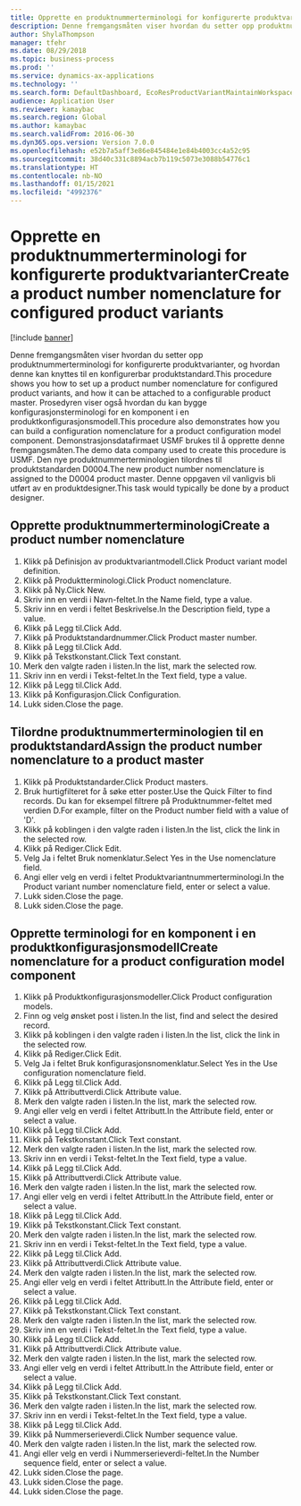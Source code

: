 ```yaml
---
title: Opprette en produktnummerterminologi for konfigurerte produktvarianter
description: Denne fremgangsmåten viser hvordan du setter opp produktnummerterminologi for konfigurerte produktvarianter, og hvordan denne kan knyttes til en konfigurerbar produktstandard.
author: ShylaThompson
manager: tfehr
ms.date: 08/29/2018
ms.topic: business-process
ms.prod: ''
ms.service: dynamics-ax-applications
ms.technology: ''
ms.search.form: DefaultDashboard, EcoResProductVariantMaintainWorkspace, EcoResNomenclature, EcoResProductListPage, EcoResProductDetails, PCProductConfigurationModelListPage, PCProductConfigurationModelDetails
audience: Application User
ms.reviewer: kamaybac
ms.search.region: Global
ms.author: kamaybac
ms.search.validFrom: 2016-06-30
ms.dyn365.ops.version: Version 7.0.0
ms.openlocfilehash: e52b7a5aff3e86e845484e1e84b4003cc4a52c95
ms.sourcegitcommit: 38d40c331c8894acb7b119c5073e3088b54776c1
ms.translationtype: HT
ms.contentlocale: nb-NO
ms.lasthandoff: 01/15/2021
ms.locfileid: "4992376"
---
```

# <a name="create-a-product-number-nomenclature-for-configured-product-variants"></a><span data-ttu-id="7f761-103">Opprette en produktnummerterminologi for konfigurerte produktvarianter</span><span class="sxs-lookup"><span data-stu-id="7f761-103">Create a product number nomenclature for configured product variants</span></span>

[!include [banner](../../includes/banner.md)]

<span data-ttu-id="7f761-104">Denne fremgangsmåten viser hvordan du setter opp produktnummerterminologi for konfigurerte produktvarianter, og hvordan denne kan knyttes til en konfigurerbar produktstandard.</span><span class="sxs-lookup"><span data-stu-id="7f761-104">This procedure shows you how to set up a product number nomenclature for configured product variants, and how it can be attached to a configurable product master.</span></span> <span data-ttu-id="7f761-105">Prosedyren viser også hvordan du kan bygge konfigurasjonsterminologi for en komponent i en produktkonfigurasjonsmodell.</span><span class="sxs-lookup"><span data-stu-id="7f761-105">This procedure also demonstrates how you can build a configuration nomenclature for a product configuration model component.</span></span> <span data-ttu-id="7f761-106">Demonstrasjonsdatafirmaet USMF brukes til å opprette denne fremgangsmåten.</span><span class="sxs-lookup"><span data-stu-id="7f761-106">The demo data company used to create this procedure is USMF.</span></span> <span data-ttu-id="7f761-107">Den nye produktnummerterminologien tilordnes til produktstandarden D0004.</span><span class="sxs-lookup"><span data-stu-id="7f761-107">The new product number nomenclature is assigned to the D0004 product master.</span></span> <span data-ttu-id="7f761-108">Denne oppgaven vil vanligvis bli utført av en produktdesigner.</span><span class="sxs-lookup"><span data-stu-id="7f761-108">This task would typically be done by a product designer.</span></span>


## <a name="create-a-product-number-nomenclature"></a><span data-ttu-id="7f761-109">Opprette produktnummerterminologi</span><span class="sxs-lookup"><span data-stu-id="7f761-109">Create a product number nomenclature</span></span>
1. <span data-ttu-id="7f761-110">Klikk på Definisjon av produktvariantmodell.</span><span class="sxs-lookup"><span data-stu-id="7f761-110">Click Product variant model definition.</span></span>
2. <span data-ttu-id="7f761-111">Klikk på Produktterminologi.</span><span class="sxs-lookup"><span data-stu-id="7f761-111">Click Product nomenclature.</span></span>
3. <span data-ttu-id="7f761-112">Klikk på Ny.</span><span class="sxs-lookup"><span data-stu-id="7f761-112">Click New.</span></span>
4. <span data-ttu-id="7f761-113">Skriv inn en verdi i Navn-feltet.</span><span class="sxs-lookup"><span data-stu-id="7f761-113">In the Name field, type a value.</span></span>
5. <span data-ttu-id="7f761-114">Skriv inn en verdi i feltet Beskrivelse.</span><span class="sxs-lookup"><span data-stu-id="7f761-114">In the Description field, type a value.</span></span>
6. <span data-ttu-id="7f761-115">Klikk på Legg til.</span><span class="sxs-lookup"><span data-stu-id="7f761-115">Click Add.</span></span>
7. <span data-ttu-id="7f761-116">Klikk på Produktstandardnummer.</span><span class="sxs-lookup"><span data-stu-id="7f761-116">Click Product master number.</span></span>
8. <span data-ttu-id="7f761-117">Klikk på Legg til.</span><span class="sxs-lookup"><span data-stu-id="7f761-117">Click Add.</span></span>
9. <span data-ttu-id="7f761-118">Klikk på Tekstkonstant.</span><span class="sxs-lookup"><span data-stu-id="7f761-118">Click Text constant.</span></span>
10. <span data-ttu-id="7f761-119">Merk den valgte raden i listen.</span><span class="sxs-lookup"><span data-stu-id="7f761-119">In the list, mark the selected row.</span></span>
11. <span data-ttu-id="7f761-120">Skriv inn en verdi i Tekst-feltet.</span><span class="sxs-lookup"><span data-stu-id="7f761-120">In the Text field, type a value.</span></span>
12. <span data-ttu-id="7f761-121">Klikk på Legg til.</span><span class="sxs-lookup"><span data-stu-id="7f761-121">Click Add.</span></span>
13. <span data-ttu-id="7f761-122">Klikk på Konfigurasjon.</span><span class="sxs-lookup"><span data-stu-id="7f761-122">Click Configuration.</span></span>
14. <span data-ttu-id="7f761-123">Lukk siden.</span><span class="sxs-lookup"><span data-stu-id="7f761-123">Close the page.</span></span>

## <a name="assign-the-product-number-nomenclature-to-a-product-master"></a><span data-ttu-id="7f761-124">Tilordne produktnummerterminologien til en produktstandard</span><span class="sxs-lookup"><span data-stu-id="7f761-124">Assign the product number nomenclature to a product master</span></span>
1. <span data-ttu-id="7f761-125">Klikk på Produktstandarder.</span><span class="sxs-lookup"><span data-stu-id="7f761-125">Click Product masters.</span></span>
2. <span data-ttu-id="7f761-126">Bruk hurtigfilteret for å søke etter poster.</span><span class="sxs-lookup"><span data-stu-id="7f761-126">Use the Quick Filter to find records.</span></span> <span data-ttu-id="7f761-127">Du kan for eksempel filtrere på Produktnummer-feltet med verdien D.</span><span class="sxs-lookup"><span data-stu-id="7f761-127">For example, filter on the Product number field with a value of 'D'.</span></span>
3. <span data-ttu-id="7f761-128">Klikk på koblingen i den valgte raden i listen.</span><span class="sxs-lookup"><span data-stu-id="7f761-128">In the list, click the link in the selected row.</span></span>
4. <span data-ttu-id="7f761-129">Klikk på Rediger.</span><span class="sxs-lookup"><span data-stu-id="7f761-129">Click Edit.</span></span>
5. <span data-ttu-id="7f761-130">Velg Ja i feltet Bruk nomenklatur.</span><span class="sxs-lookup"><span data-stu-id="7f761-130">Select Yes in the Use nomenclature field.</span></span>
6. <span data-ttu-id="7f761-131">Angi eller velg en verdi i feltet Produktvariantnummerterminologi.</span><span class="sxs-lookup"><span data-stu-id="7f761-131">In the Product variant number nomenclature field, enter or select a value.</span></span>
7. <span data-ttu-id="7f761-132">Lukk siden.</span><span class="sxs-lookup"><span data-stu-id="7f761-132">Close the page.</span></span>
8. <span data-ttu-id="7f761-133">Lukk siden.</span><span class="sxs-lookup"><span data-stu-id="7f761-133">Close the page.</span></span>

## <a name="create-nomenclature-for-a-product-configuration-model-component"></a><span data-ttu-id="7f761-134">Opprette terminologi for en komponent i en produktkonfigurasjonsmodell</span><span class="sxs-lookup"><span data-stu-id="7f761-134">Create nomenclature for a product configuration model component</span></span>
1. <span data-ttu-id="7f761-135">Klikk på Produktkonfigurasjonsmodeller.</span><span class="sxs-lookup"><span data-stu-id="7f761-135">Click Product configuration models.</span></span>
2. <span data-ttu-id="7f761-136">Finn og velg ønsket post i listen.</span><span class="sxs-lookup"><span data-stu-id="7f761-136">In the list, find and select the desired record.</span></span>
3. <span data-ttu-id="7f761-137">Klikk på koblingen i den valgte raden i listen.</span><span class="sxs-lookup"><span data-stu-id="7f761-137">In the list, click the link in the selected row.</span></span>
4. <span data-ttu-id="7f761-138">Klikk på Rediger.</span><span class="sxs-lookup"><span data-stu-id="7f761-138">Click Edit.</span></span>
5. <span data-ttu-id="7f761-139">Velg Ja i feltet Bruk konfigurasjonsnomenklatur.</span><span class="sxs-lookup"><span data-stu-id="7f761-139">Select Yes in the Use configuration nomenclature field.</span></span>
6. <span data-ttu-id="7f761-140">Klikk på Legg til.</span><span class="sxs-lookup"><span data-stu-id="7f761-140">Click Add.</span></span>
7. <span data-ttu-id="7f761-141">Klikk på Attributtverdi.</span><span class="sxs-lookup"><span data-stu-id="7f761-141">Click Attribute value.</span></span>
8. <span data-ttu-id="7f761-142">Merk den valgte raden i listen.</span><span class="sxs-lookup"><span data-stu-id="7f761-142">In the list, mark the selected row.</span></span>
9. <span data-ttu-id="7f761-143">Angi eller velg en verdi i feltet Attributt.</span><span class="sxs-lookup"><span data-stu-id="7f761-143">In the Attribute field, enter or select a value.</span></span>
10. <span data-ttu-id="7f761-144">Klikk på Legg til.</span><span class="sxs-lookup"><span data-stu-id="7f761-144">Click Add.</span></span>
11. <span data-ttu-id="7f761-145">Klikk på Tekstkonstant.</span><span class="sxs-lookup"><span data-stu-id="7f761-145">Click Text constant.</span></span>
12. <span data-ttu-id="7f761-146">Merk den valgte raden i listen.</span><span class="sxs-lookup"><span data-stu-id="7f761-146">In the list, mark the selected row.</span></span>
13. <span data-ttu-id="7f761-147">Skriv inn en verdi i Tekst-feltet.</span><span class="sxs-lookup"><span data-stu-id="7f761-147">In the Text field, type a value.</span></span>
14. <span data-ttu-id="7f761-148">Klikk på Legg til.</span><span class="sxs-lookup"><span data-stu-id="7f761-148">Click Add.</span></span>
15. <span data-ttu-id="7f761-149">Klikk på Attributtverdi.</span><span class="sxs-lookup"><span data-stu-id="7f761-149">Click Attribute value.</span></span>
16. <span data-ttu-id="7f761-150">Merk den valgte raden i listen.</span><span class="sxs-lookup"><span data-stu-id="7f761-150">In the list, mark the selected row.</span></span>
17. <span data-ttu-id="7f761-151">Angi eller velg en verdi i feltet Attributt.</span><span class="sxs-lookup"><span data-stu-id="7f761-151">In the Attribute field, enter or select a value.</span></span>
18. <span data-ttu-id="7f761-152">Klikk på Legg til.</span><span class="sxs-lookup"><span data-stu-id="7f761-152">Click Add.</span></span>
19. <span data-ttu-id="7f761-153">Klikk på Tekstkonstant.</span><span class="sxs-lookup"><span data-stu-id="7f761-153">Click Text constant.</span></span>
20. <span data-ttu-id="7f761-154">Merk den valgte raden i listen.</span><span class="sxs-lookup"><span data-stu-id="7f761-154">In the list, mark the selected row.</span></span>
21. <span data-ttu-id="7f761-155">Skriv inn en verdi i Tekst-feltet.</span><span class="sxs-lookup"><span data-stu-id="7f761-155">In the Text field, type a value.</span></span>
22. <span data-ttu-id="7f761-156">Klikk på Legg til.</span><span class="sxs-lookup"><span data-stu-id="7f761-156">Click Add.</span></span>
23. <span data-ttu-id="7f761-157">Klikk på Attributtverdi.</span><span class="sxs-lookup"><span data-stu-id="7f761-157">Click Attribute value.</span></span>
24. <span data-ttu-id="7f761-158">Merk den valgte raden i listen.</span><span class="sxs-lookup"><span data-stu-id="7f761-158">In the list, mark the selected row.</span></span>
25. <span data-ttu-id="7f761-159">Angi eller velg en verdi i feltet Attributt.</span><span class="sxs-lookup"><span data-stu-id="7f761-159">In the Attribute field, enter or select a value.</span></span>
26. <span data-ttu-id="7f761-160">Klikk på Legg til.</span><span class="sxs-lookup"><span data-stu-id="7f761-160">Click Add.</span></span>
27. <span data-ttu-id="7f761-161">Klikk på Tekstkonstant.</span><span class="sxs-lookup"><span data-stu-id="7f761-161">Click Text constant.</span></span>
28. <span data-ttu-id="7f761-162">Merk den valgte raden i listen.</span><span class="sxs-lookup"><span data-stu-id="7f761-162">In the list, mark the selected row.</span></span>
29. <span data-ttu-id="7f761-163">Skriv inn en verdi i Tekst-feltet.</span><span class="sxs-lookup"><span data-stu-id="7f761-163">In the Text field, type a value.</span></span>
30. <span data-ttu-id="7f761-164">Klikk på Legg til.</span><span class="sxs-lookup"><span data-stu-id="7f761-164">Click Add.</span></span>
31. <span data-ttu-id="7f761-165">Klikk på Attributtverdi.</span><span class="sxs-lookup"><span data-stu-id="7f761-165">Click Attribute value.</span></span>
32. <span data-ttu-id="7f761-166">Merk den valgte raden i listen.</span><span class="sxs-lookup"><span data-stu-id="7f761-166">In the list, mark the selected row.</span></span>
33. <span data-ttu-id="7f761-167">Angi eller velg en verdi i feltet Attributt.</span><span class="sxs-lookup"><span data-stu-id="7f761-167">In the Attribute field, enter or select a value.</span></span>
34. <span data-ttu-id="7f761-168">Klikk på Legg til.</span><span class="sxs-lookup"><span data-stu-id="7f761-168">Click Add.</span></span>
35. <span data-ttu-id="7f761-169">Klikk på Tekstkonstant.</span><span class="sxs-lookup"><span data-stu-id="7f761-169">Click Text constant.</span></span>
36. <span data-ttu-id="7f761-170">Merk den valgte raden i listen.</span><span class="sxs-lookup"><span data-stu-id="7f761-170">In the list, mark the selected row.</span></span>
37. <span data-ttu-id="7f761-171">Skriv inn en verdi i Tekst-feltet.</span><span class="sxs-lookup"><span data-stu-id="7f761-171">In the Text field, type a value.</span></span>
38. <span data-ttu-id="7f761-172">Klikk på Legg til.</span><span class="sxs-lookup"><span data-stu-id="7f761-172">Click Add.</span></span>
39. <span data-ttu-id="7f761-173">Klikk på Nummerserieverdi.</span><span class="sxs-lookup"><span data-stu-id="7f761-173">Click Number sequence value.</span></span>
40. <span data-ttu-id="7f761-174">Merk den valgte raden i listen.</span><span class="sxs-lookup"><span data-stu-id="7f761-174">In the list, mark the selected row.</span></span>
41. <span data-ttu-id="7f761-175">Angi eller velg en verdi i Nummerserieverdi-feltet.</span><span class="sxs-lookup"><span data-stu-id="7f761-175">In the Number sequence field, enter or select a value.</span></span>
42. <span data-ttu-id="7f761-176">Lukk siden.</span><span class="sxs-lookup"><span data-stu-id="7f761-176">Close the page.</span></span>
43. <span data-ttu-id="7f761-177">Lukk siden.</span><span class="sxs-lookup"><span data-stu-id="7f761-177">Close the page.</span></span>
44. <span data-ttu-id="7f761-178">Lukk siden.</span><span class="sxs-lookup"><span data-stu-id="7f761-178">Close the page.</span></span>

